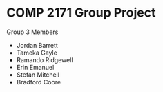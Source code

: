 # COMP 2171 Group Project  

Group 3 Members

- Jordan Barrett  
- Tameka Gayle
- Ramando Ridgewell
- Erin Emanuel
- Stefan Mitchell
- Bradford Coore


